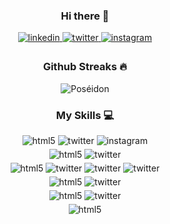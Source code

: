 <h3 align="center">
Hi there 👋
</h3>

<div align="center">
<a href="https://linkedin.com/in/robsona-tsiory" target="_blank">
<img src=https://img.shields.io/badge/linkedin-%2300acee.svg?color=405DE6&style=for-the-badge&logo=linkedin&logoColor=white alt=linkedin style="margin-bottom: 5px;" />
</a>
<a href="https://facebook.com/Tsiory Robsona" target="_blank">
<img src=https://img.shields.io/badge/facebook-%2300acee.svg?color=1DA1F2&style=for-the-badge&logo=twitter&logoColor=white alt=twitter style="margin-bottom: 5px;" />
</a>
<a href="https://instagram.com/yroist_lcst" target="_blank">
<img src=https://img.shields.io/badge/instagram-%ff5851db.svg?color=C13584&style=for-the-badge&logo=instagram&logoColor=white alt=instagram style="margin-bottom: 5px;" />
</a>
</div>

<h3 align="center">
Github Streaks 🔥
</h3>

<p align="center">
<img src="https://github-readme-streak-stats.herokuapp.com?user=Lacoste27&theme=react&hide_border=true&date_format=j%20M%5B%20Y%5D" alt="Poséidon" />
</p>

<h3 align="center">
My Skills 💻
</h3>

<div align="center">
<img src=https://img.shields.io/badge/-HTML-E34F26?color=E34F26&style=for-the-badge&logo=html5&logoColor=white alt=html5 style="margin-bottom: 5px;" />
<img src=https://img.shields.io/badge/css-%2300acee.svg?color=1572B6&style=for-the-badge&logo=css3&logoColor=white alt=twitter style="margin-bottom: 5px;" />
<img src=https://img.shields.io/badge/bootstrap-%ff5851db.svg?color=7952B3&style=for-the-badge&logo=bootstrap&logoColor=white alt=instagram style="margin-bottom: 5px;" />
</div>

<div align="center">
<img src=https://img.shields.io/badge/-javascript-E34F26?color=gray&style=for-the-badge&logo=javascript&logoColor=F7DF1E alt=html5 style="margin-bottom: 5px;" />
<img src=https://img.shields.io/badge/typescript-%2300acee.svg?color=1572B6&style=for-the-badge&logo=typescript&logoColor=white alt=twitter style="margin-bottom: 5px;" />
</div>

<div align="center">
<img src=https://img.shields.io/badge/-java-E34F26?color=gray&style=for-the-badge&logo=java8&logoColor=F7DF1E alt=html5 style="margin-bottom: 5px;" />
<img src=https://img.shields.io/badge/Spring-%2300acee.svg?color=6DB33F&style=for-the-badge&logo=spring&logoColor=white alt=twitter style="margin-bottom: 5px;" />
<img src=https://img.shields.io/badge/Hibernate-%2300acee.svg?color=59666C&style=for-the-badge&logo=spring&logoColor=white alt=twitter style="margin-bottom: 5px;" />
<img src=https://img.shields.io/badge/Maven-%2300acee.svg?color=C71A36&style=for-the-badge&logo=apache-maven&logoColor=white alt=twitter style="margin-bottom: 5px;" />
</div>

<div align="center">
<img src=https://img.shields.io/badge/-PHP-E34F26?color=777BB4&style=for-the-badge&logo=php&logoColor=white alt=html5 style="margin-bottom: 5px;" />
<img src=https://img.shields.io/badge/Composer-%2300acee.svg?color=885630&style=for-the-badge&logo=composer&logoColor=white alt=twitter style="margin-bottom: 5px;" />
</div>

<div align="center">
<img src=https://img.shields.io/badge/-Netbeans-E34F26?color=1B6AC6&style=for-the-badge&logo=apache-netbeans-ide&logoColor=white alt=html5 style="margin-bottom: 5px;" />
<img src=https://img.shields.io/badge/-VS%20Code-%2300acee.svg?color=5C2D91&style=for-the-badge&logo=visual-studio&logoColor=white alt=twitter style="margin-bottom: 5px;" />
</div>

<div align="center">
<img src=https://img.shields.io/badge/-C_Sharp-E34F26?color=1B6AC6&style=for-the-badge&logo=csharp&logoColor=white alt=html5 style="margin-bottom: 5px;" />

</div>



